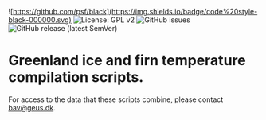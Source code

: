 ![https://github.com/psf/black](https://img.shields.io/badge/code%20style-black-000000.svg)
![License: GPL v2](https://img.shields.io/badge/License-GPL_v2-blue.svg)
![GitHub issues](https://img.shields.io/github/issues-raw/GEUS-Glaciology-and-Climate/greenland-ice-firn-temperature)
![GitHub release (latest SemVer)](https://img.shields.io/github/v/release/GEUS-Glaciology-and-Climate/greenland-ice-firn-temperature)


 # Greenland ice and firn temperature compilation scripts.

For access to the data that these scripts combine, please contact bav@geus.dk.
